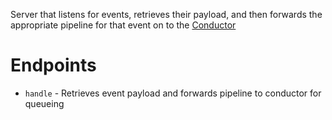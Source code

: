 Server that listens for events, retrieves their payload, and then forwards the appropriate pipeline for that event on to the [Conductor](../conductor/README.md)

# Endpoints

- `handle` - Retrieves event payload and forwards pipeline to conductor for queueing
